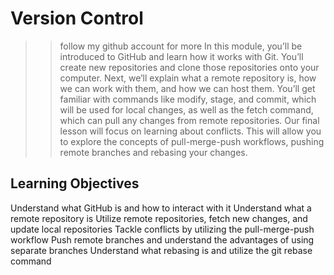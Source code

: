 # Version Control
>>follow my github account for more 
In this module, you’ll be introduced to GitHub and learn how it works with Git. You’ll create new repositories and clone those repositories onto your computer. Next, we’ll explain what a remote repository is, how we can work with them, and how we can host them. You’ll get familiar with commands like modify, stage, and commit, which will be used for local changes, as well as the fetch command, which can pull any changes from remote repositories. Our final lesson will focus on learning about conflicts. This will allow you to explore the concepts of pull-merge-push workflows, pushing remote branches and rebasing your changes.
## Learning Objectives
Understand what GitHub is and how to interact with it
Understand what a remote repository is
Utilize remote repositories, fetch new changes, and update local repositories
Tackle conflicts by utilizing the pull-merge-push workflow
Push remote branches and understand the advantages of using separate branches
Understand what rebasing is and utilize the git rebase command
